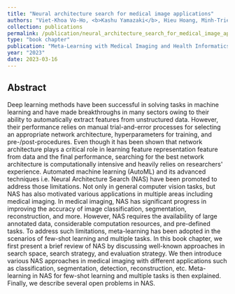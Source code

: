 ```yaml
---
title: "Neural architecture search for medical image applications"
authors: "Viet-Khoa Vo-Ho, <b>Kashu Yamazaki</b>, Hieu Hoang, Minh-Triet Tran, Ngan Le"
collection: publications
permalink: /publication/neural_architecture_search_for_medical_image_applications
type: "book chapter"
publication: "Meta-Learning with Medical Imaging and Health Informatics Applications"
year: "2023"
date: 2023-03-16
---
```


## Abstract
Deep learning methods have been successful in solving tasks in machine learning and have made breakthroughs in many sectors owing to their ability to automatically extract features from unstructured data. However, their performance relies on manual trial-and-error processes for selecting an appropriate network architecture, hyperparameters for training, and pre-/post-procedures. Even though it has been shown that network architecture plays a critical role in learning feature representation feature from data and the final performance, searching for the best network architecture is computationally intensive and heavily relies on researchers' experience. Automated machine learning (AutoML) and its advanced techniques i.e. Neural Architecture Search (NAS) have been promoted to address those limitations. Not only in general computer vision tasks, but NAS has also motivated various applications in multiple areas including medical imaging. In medical imaging, NAS has significant progress in improving the accuracy of image classification, segmentation, reconstruction, and more. However, NAS requires the availability of large annotated data, considerable computation resources, and pre-defined tasks. To address such limitations, meta-learning has been adopted in the scenarios of few-shot learning and multiple tasks. 
In this book chapter, we first present a brief review of NAS by discussing well-known approaches in search space, search strategy, and evaluation strategy. We then introduce various NAS approaches in medical imaging with different applications such as classification, segmentation, detection, reconstruction, etc. Meta-learning in NAS for few-shot learning and multiple tasks is then explained. Finally, we describe several open problems in NAS.
